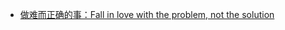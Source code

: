 - [做难而正确的事：Fall in love with the problem, not the solution](https://x.com/randyloop/status/1876274769924067484)